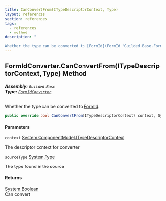 ```yaml
---
title: CanConvertFrom(ITypeDescriptorContext, Type)
layout: references
section: references
tags:
  - references
  - method
description: "

Whether the type can be converted to [FormId](FormId 'Guilded.Base.FormId')."
---
```


## FormIdConverter.CanConvertFrom(ITypeDescriptorContext, Type) Method
###### **Assembly:** `Guilded.Base`<br/>**Type:** [`FormIdConverter`](FormIdConverter 'Guilded.Base.FormIdConverter')

Whether the type can be converted to [FormId](FormId 'Guilded.Base.FormId').

```csharp
public override bool CanConvertFrom(ITypeDescriptorContext? context, System.Type sourceType);
```
#### Parameters

<a name='Guilded.Base.FormIdConverter.CanConvertFrom(ITypeDescriptorContext,System.Type).context'></a>

`context` [System.ComponentModel.ITypeDescriptorContext](https://docs.microsoft.com/en-us/dotnet/api/System.ComponentModel.ITypeDescriptorContext 'System.ComponentModel.ITypeDescriptorContext')

The descriptor context for converter

<a name='Guilded.Base.FormIdConverter.CanConvertFrom(ITypeDescriptorContext,System.Type).sourceType'></a>

`sourceType` [System.Type](https://docs.microsoft.com/en-us/dotnet/api/System.Type 'System.Type')

The type found in the source

#### Returns
[System.Boolean](https://docs.microsoft.com/en-us/dotnet/api/System.Boolean 'System.Boolean')  
Can convert